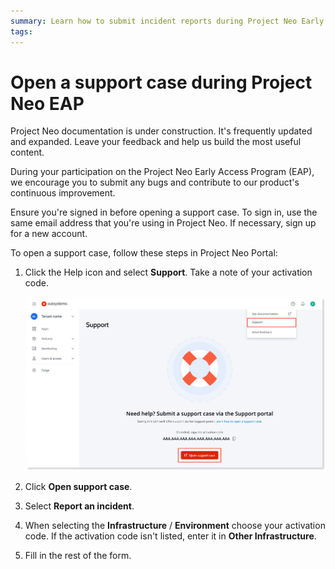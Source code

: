 ```yaml
---
summary: Learn how to submit incident reports during Project Neo Early Access Program.
tags:
---
```


# Open a support case during Project Neo EAP

<div class="info" markdown="1">

Project Neo documentation is under construction. It's frequently updated and expanded. Leave your feedback and help us build the most useful content.

</div>

During your participation on the Project Neo Early Access Program (EAP), we encourage you to submit any bugs and contribute to our product's continuous improvement.

<div class="info" markdown="1">

Ensure you're signed in before opening a support case. To sign in, use the same email address that you're using in Project Neo. If necessary, sign up for a new account.

</div>

To open a support case, follow these steps in Project Neo Portal:

1. Click the Help icon and select **Support**. Take a note of your activation code.

    ![Open a support case in Project Neo Portal](images/neo-support-pl.png "Open a support case in Project Neo Portal")

1. Click **Open support case**.

1. Select **Report an incident**.

1. When selecting the **Infrastructure** / **Environment** choose your activation code. If the activation code isn't listed, enter it in **Other Infrastructure**.

1. Fill in the rest of the form.
